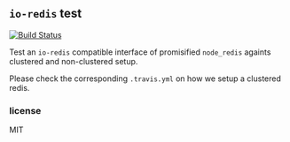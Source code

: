 ## `io-redis` test

[![Build Status](https://travis-ci.org/diorahman/ioredis-test.svg?branch=master)](https://travis-ci.org/diorahman/ioredis-test)

Test an `io-redis` compatible interface of promisified `node_redis` againts clustered and non-clustered setup.

Please check the corresponding `.travis.yml` on how we setup a clustered redis.

### license

MIT
